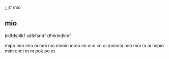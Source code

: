 ;;;# mio
## mio
kklfdshlkf
sdlkfsndf
dfnklndklnf



mipo mio mio oi moi mo imoim iomo im oim im oi moimoi mio moi m oi
mipio mim oimi m 
 m pok po m